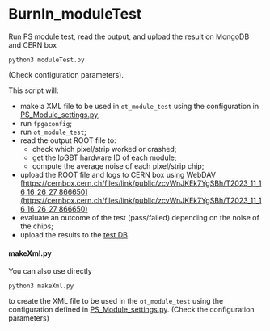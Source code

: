 # BurnIn_moduleTest
Run PS module test, read the output, and upload the result on MongoDB and CERN box

```
python3 moduleTest.py
```
(Check configuration parameters).

This script will:
- make a XML file to be used in `ot_module_test` using the configuration in [PS_Module_settings.py](PS_Module_settings.py);
- run `fpgaconfig`;
- run `ot_module_test`;
- read the output ROOT file to:
  - check which pixel/strip worked or crashed;
  - get the lpGBT hardware ID of each module;
  - compute the average noise of each pixel/strip chip;
- upload the ROOT file and logs to CERN box using WebDAV [https://cernbox.cern.ch/files/link/public/zcvWnJKEk7YgSBh/T2023_11_16_16_26_27_866650](https://cernbox.cern.ch/files/link/public/zcvWnJKEk7YgSBh/T2023_11_16_16_26_27_866650) 
- evaluate an outcome of the test (pass/failed) depending on the noise of the chips;
- upload the results to the [test DB](https://github.com/pisaoutertracker/testmongo).

#### makeXml.py
You can also use directly
```
python3 makeXml.py
```
to create the XML file to be used in the `ot_module_test` using the configuration defined in [PS_Module_settings.py](PS_Module_settings.py).
(Check the configuration parameters)
